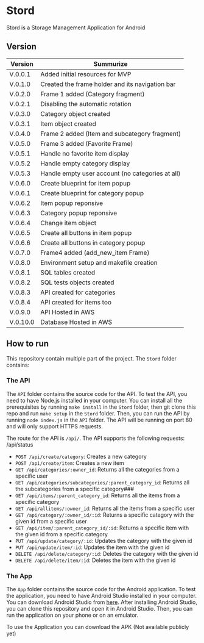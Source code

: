 # Stord
Stord is a Storage Management Application for Android

## Version
|Version| Summurize|
|-------|-------|
|V.0.0.1 | Added initial resources for MVP|
|V.0.1.0 | Created the frame holder and its navigation bar|
|V.0.2.0 | Frame 1 added (Category fragment)|
|V.0.2.1 | Disabling the automatic rotation|
|V.0.3.0 | Category object created|
|V.0.3.1 | Item object created|
|V.0.4.0 | Frame 2 added (Item and subcategory fragment)|
|V.0.5.0 | Frame 3 added (Favorite Frame)|
|V.0.5.1 | Handle no favorite item display|
|V.0.5.2 | Handle empty category display|
|V.0.5.3 | Handle empty user account (no categories at all)|
|V.0.6.0 |Create blueprint for item popup|
|V.0.6.1 |Create blueprint for category popup|
|V.0.6.2 |Item popup reponsive|
|V.0.6.3 |Category popup reponsive|
|V.0.6.4 |Change item object|
|V.0.6.5 |Create all buttons in item popup|
|V.0.6.6 |Create all buttons in category popup|
|V.0.7.0 |Frame4 added (add_new_item Frame) |
|V.0.8.0 |Environment setup and makefile creation|
|V.0.8.1 |SQL tables created|
|V.0.8.2 |SQL tests objects created|
|V.0.8.3 |API created for categories|
|V.0.8.4 |API created for items too|
|V.0.9.0 |API Hosted in AWS|
|V.0.10.0|Database Hosted in AWS|

## How to run
This repository contain multiple part of the project. The `Stord` folder contains:
### The API
The `API` folder contains the source code for the API. To test the API, you need to have Node.js installed in your computer. You can install all the prerequisites by running `make install` in the `Stord` folder, then git clone this repo and run `make setup` in the `Stord` folder. Then, you can run the API by running `node index.js` in the `API` folder. The API will be running on port 80 and will only support HTTPS requests.

The route for the API is `/api/`. The API supports the following requests:
/api/status
- `POST /api/create/category`: Creates a new category
- `POST /api/create/item`: Creates a new item
- `GET /api/categories/:owner_id`: Returns all the categories from a specific user
- `GET /api/categories/subcategories/:parent_category_id`: Returns all the subcategories from a specific category###
- `GET /api/items/:parent_category_id`: Returns all the items from a specific category
- `GET /api/allitems/:owner_id`: Returns all the items from a specific user
- `GET /api/category/:owner_id/:id`: Returns a specific category with the given id from a specific user
- `GET /api/item/:parent_category_id/:id`: Returns a specific item with the given id from a specific category
- `PUT /api/update/category/:id`: Updates the category with the given id
- `PUT /api/update/item/:id`: Updates the item with the given id
- `DELETE /api/delete/category/:id`: Deletes the category with the given id
- `DELETE /api/delete/item/:id`: Deletes the item with the given id

### The App
The `App` folder contains the source code for the Android application. To test the application, you need to have Android Studio installed in your computer. You can download Android Studio from [here](https://developer.android.com/studio). After installing Android Studio, you can clone this repository and open it in Android Studio. Then, you can run the application on your phone or on an emulator.

To use the Application you can download the APK (Not available publicly yet)
